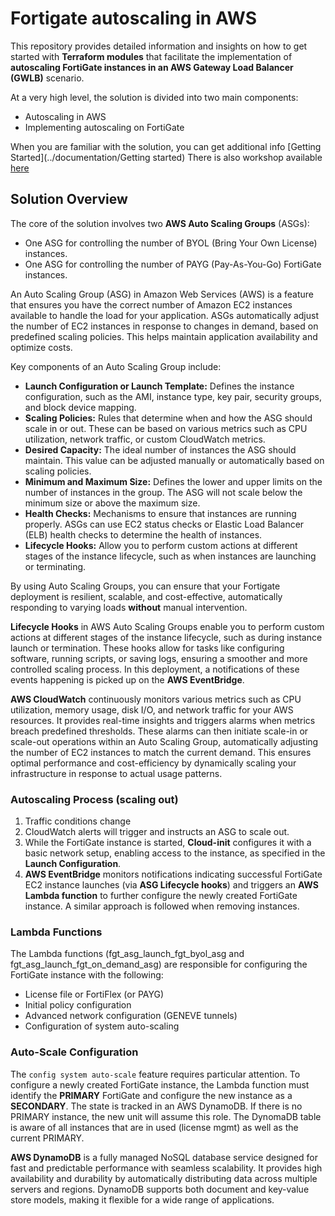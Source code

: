 # Fortigate autoscaling in AWS
This repository provides detailed information and insights on how to get started with **Terraform modules** that facilitate the implementation of **autoscaling FortiGate instances in an AWS Gateway Load Balancer (GWLB)** scenario.

At a very high level, the solution is divided into two main components:
- Autoscaling in AWS
- Implementing autoscaling on FortiGate

When you are familiar with the solution, you can get additional info [Getting Started](../documentation/Getting started)
There is also workshop available [here](https://fortinetcloudcse.github.io/FortiGate-AWS-Autoscale-TEC-Workshop/)

## Solution Overview

The core of the solution involves two **AWS Auto Scaling Groups** (ASGs):
- One ASG for controlling the number of BYOL (Bring Your Own License) instances.
- One ASG for controlling the number of PAYG (Pay-As-You-Go) FortiGate instances.

An Auto Scaling Group (ASG) in Amazon Web Services (AWS) is a feature that ensures you have the correct number of Amazon EC2 instances available to handle the load for your application. ASGs automatically adjust the number of EC2 instances in response to changes in demand, based on predefined scaling policies. This helps maintain application availability and optimize costs.

Key components of an Auto Scaling Group include:
- **Launch Configuration or Launch Template:** Defines the instance configuration, such as the AMI, instance type, key pair, security groups, and block device mapping.
- **Scaling Policies:** Rules that determine when and how the ASG should scale in or out. These can be based on various metrics such as CPU utilization, network traffic, or custom CloudWatch metrics.
- **Desired Capacity:** The ideal number of instances the ASG should maintain. This value can be adjusted manually or automatically based on scaling policies.
- **Minimum and Maximum Size:** Defines the lower and upper limits on the number of instances in the group. The ASG will not scale below the minimum size or above the maximum size.
- **Health Checks:** Mechanisms to ensure that instances are running properly. ASGs can use EC2 status checks or Elastic Load Balancer (ELB) health checks to determine the health of instances.
- **Lifecycle Hooks:** Allow you to perform custom actions at different stages of the instance lifecycle, such as when instances are launching or terminating.

By using Auto Scaling Groups, you can ensure that your Fortigate deployment is resilient, scalable, and cost-effective, automatically responding to varying loads **without** manual intervention.

**Lifecycle Hooks** in AWS Auto Scaling Groups enable you to perform custom actions at different stages of the instance lifecycle, such as during instance launch or termination. These hooks allow for tasks like configuring software, running scripts, or saving logs, ensuring a smoother and more controlled scaling process. In this deployment, a notifications of these events happening is picked up on the **AWS EventBridge**.

**AWS CloudWatch** continuously monitors various metrics such as CPU utilization, memory usage, disk I/O, and network traffic for your AWS resources. It provides real-time insights and triggers alarms when metrics breach predefined thresholds. These alarms can then initiate scale-in or scale-out operations within an Auto Scaling Group, automatically adjusting the number of EC2 instances to match the current demand. This ensures optimal performance and cost-efficiency by dynamically scaling your infrastructure in response to actual usage patterns.

### Autoscaling Process (scaling out)
1. Traffic conditions change 
2. CloudWatch alerts will trigger and instructs an ASG to scale out. 
3. While the FortiGate instance is started, **Cloud-init** configures it with a basic network setup, enabling access to the instance, as specified in the **Launch Configuration**.
4. **AWS EventBridge** monitors notifications indicating successful FortiGate EC2 instance launches (via **ASG Lifecycle hooks**) and triggers an **AWS Lambda function** to further configure the newly created FortiGate instance. A similar approach is followed when removing instances.

### Lambda Functions 
The Lambda functions (fgt_asg_launch_fgt_byol_asg and fgt_asg_launch_fgt_on_demand_asg) are responsible for configuring the FortiGate instance with the following:
- License file or FortiFlex (or PAYG)
- Initial policy configuration
- Advanced network configuration (GENEVE tunnels)
- Configuration of system auto-scaling

### Auto-Scale Configuration
The `config system auto-scale` feature requires particular attention. To configure a newly created FortiGate instance, the Lambda function must identify the **PRIMARY** FortiGate and configure the new instance as a **SECONDARY**. The state is tracked in an AWS DynamoDB. If there is no PRIMARY instance, the new unit will assume this role.
The DynomaDB table is aware of all instances that are in used (license mgmt) as well as the current PRIMARY.

**AWS DynamoDB** is a fully managed NoSQL database service designed for fast and predictable performance with seamless scalability. It provides high availability and durability by automatically distributing data across multiple servers and regions. DynamoDB supports both document and key-value store models, making it flexible for a wide range of applications.
